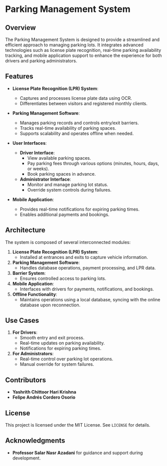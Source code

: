 # Parking Management System

## Overview
The Parking Management System is designed to provide a streamlined and efficient approach to managing parking lots. It integrates advanced technologies such as license plate recognition, real-time parking availability tracking, and mobile application support to enhance the experience for both drivers and parking administrators.

## Features
- **License Plate Recognition (LPR) System**:
  - Captures and processes license plate data using OCR.
  - Differentiates between visitors and registered monthly clients.

- **Parking Management Software**:
  - Manages parking records and controls entry/exit barriers.
  - Tracks real-time availability of parking spaces.
  - Supports scalability and operates offline when needed.

- **User Interfaces**:
  - **Driver Interface**:
    - View available parking spaces.
    - Pay parking fees through various options (minutes, hours, days, or weeks).
    - Book parking spaces in advance.
  - **Administrator Interface**:
    - Monitor and manage parking lot status.
    - Override system controls during failures.

- **Mobile Application**:
  - Provides real-time notifications for expiring parking times.
  - Enables additional payments and bookings.

## Architecture
The system is composed of several interconnected modules:
1. **License Plate Recognition (LPR) System**:
   - Installed at entrances and exits to capture vehicle information.
2. **Parking Management Software**:
   - Handles database operations, payment processing, and LPR data.
3. **Barrier System**:
   - Ensures controlled access to parking lots.
4. **Mobile Application**:
   - Interfaces with drivers for payments, notifications, and bookings.
5. **Offline Functionality**:
   - Maintains operations using a local database, syncing with the online database upon reconnection.

## Use Cases
1. **For Drivers**:
   - Smooth entry and exit process.
   - Real-time updates on parking availability.
   - Notifications for expiring parking times.
2. **For Administrators**:
   - Real-time control over parking lot operations.
   - Manual override for system failures.
## Contributors
- **Yashrith Chittoor Hari Krishna**
- **Felipe Andrés Cordero Osorio**

## License
This project is licensed under the MIT License. See `LICENSE` for details.

## Acknowledgments
- **Professor Salar Nasr Azadani** for guidance and support during development.
